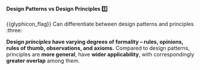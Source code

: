 <div id="title">

#### Design Patterns vs Design Principles :one:

</div>
<span id="outcomes">{{glyphicon_flag}} Can differentiate between design patterns and principles :three:</span>

<div id="body">

**Design _principles_  have varying degrees of formality – rules, opinions, rules of thumb, observations, and axioms.** Compared to design patterns, principles are **more general**, have **wider applicability**, with correspondingly **greater overlap** among them.

</div>

<div id="extras">
</div>